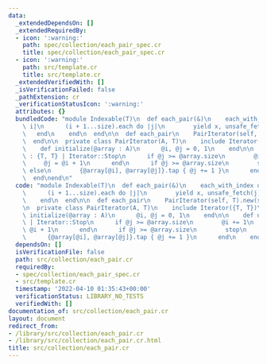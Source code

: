 ```yaml
---
data:
  _extendedDependsOn: []
  _extendedRequiredBy:
  - icon: ':warning:'
    path: spec/collection/each_pair_spec.cr
    title: spec/collection/each_pair_spec.cr
  - icon: ':warning:'
    path: src/template.cr
    title: src/template.cr
  _extendedVerifiedWith: []
  _isVerificationFailed: false
  _pathExtension: cr
  _verificationStatusIcon: ':warning:'
  attributes: {}
  bundledCode: "module Indexable(T)\n  def each_pair(&)\n    each_with_index do |x,\
    \ i|\n      (i + 1...size).each do |j|\n        yield x, unsafe_fetch(j)\n   \
    \   end\n    end\n  end\n\n  def each_pair\n    PairIterator(self, T).new(self)\n\
    \  end\n\n  private class PairIterator(A, T)\n    include Iterator({T, T})\n\n\
    \    def initialize(@array : A)\n      @i, @j = 0, 1\n    end\n\n    def next\
    \ : {T, T} | Iterator::Stop\n      if @j >= @array.size\n        @i += 1\n   \
    \     @j = @i + 1\n      end\n      if @j >= @array.size\n        stop\n     \
    \ else\n        {@array[@i], @array[@j]}.tap { @j += 1 }\n      end\n    end\n\
    \  end\nend\n"
  code: "module Indexable(T)\n  def each_pair(&)\n    each_with_index do |x, i|\n\
    \      (i + 1...size).each do |j|\n        yield x, unsafe_fetch(j)\n      end\n\
    \    end\n  end\n\n  def each_pair\n    PairIterator(self, T).new(self)\n  end\n\
    \n  private class PairIterator(A, T)\n    include Iterator({T, T})\n\n    def\
    \ initialize(@array : A)\n      @i, @j = 0, 1\n    end\n\n    def next : {T, T}\
    \ | Iterator::Stop\n      if @j >= @array.size\n        @i += 1\n        @j =\
    \ @i + 1\n      end\n      if @j >= @array.size\n        stop\n      else\n  \
    \      {@array[@i], @array[@j]}.tap { @j += 1 }\n      end\n    end\n  end\nend\n"
  dependsOn: []
  isVerificationFile: false
  path: src/collection/each_pair.cr
  requiredBy:
  - spec/collection/each_pair_spec.cr
  - src/template.cr
  timestamp: '2022-04-10 01:35:43+00:00'
  verificationStatus: LIBRARY_NO_TESTS
  verifiedWith: []
documentation_of: src/collection/each_pair.cr
layout: document
redirect_from:
- /library/src/collection/each_pair.cr
- /library/src/collection/each_pair.cr.html
title: src/collection/each_pair.cr
---
```

